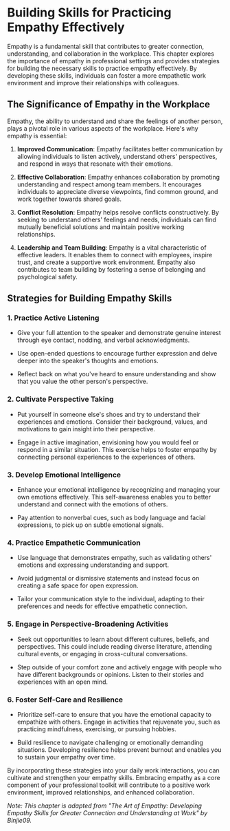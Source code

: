 Building Skills for Practicing Empathy Effectively
===========================================================

Empathy is a fundamental skill that contributes to greater connection, understanding, and collaboration in the workplace. This chapter explores the importance of empathy in professional settings and provides strategies for building the necessary skills to practice empathy effectively. By developing these skills, individuals can foster a more empathetic work environment and improve their relationships with colleagues.

The Significance of Empathy in the Workplace
--------------------------------------------

Empathy, the ability to understand and share the feelings of another person, plays a pivotal role in various aspects of the workplace. Here's why empathy is essential:

1. **Improved Communication**: Empathy facilitates better communication by allowing individuals to listen actively, understand others' perspectives, and respond in ways that resonate with their emotions.

2. **Effective Collaboration**: Empathy enhances collaboration by promoting understanding and respect among team members. It encourages individuals to appreciate diverse viewpoints, find common ground, and work together towards shared goals.

3. **Conflict Resolution**: Empathy helps resolve conflicts constructively. By seeking to understand others' feelings and needs, individuals can find mutually beneficial solutions and maintain positive working relationships.

4. **Leadership and Team Building**: Empathy is a vital characteristic of effective leaders. It enables them to connect with employees, inspire trust, and create a supportive work environment. Empathy also contributes to team building by fostering a sense of belonging and psychological safety.

Strategies for Building Empathy Skills
--------------------------------------

### 1. Practice Active Listening

* Give your full attention to the speaker and demonstrate genuine interest through eye contact, nodding, and verbal acknowledgments.

* Use open-ended questions to encourage further expression and delve deeper into the speaker's thoughts and emotions.

* Reflect back on what you've heard to ensure understanding and show that you value the other person's perspective.

### 2. Cultivate Perspective Taking

* Put yourself in someone else's shoes and try to understand their experiences and emotions. Consider their background, values, and motivations to gain insight into their perspective.

* Engage in active imagination, envisioning how you would feel or respond in a similar situation. This exercise helps to foster empathy by connecting personal experiences to the experiences of others.

### 3. Develop Emotional Intelligence

* Enhance your emotional intelligence by recognizing and managing your own emotions effectively. This self-awareness enables you to better understand and connect with the emotions of others.

* Pay attention to nonverbal cues, such as body language and facial expressions, to pick up on subtle emotional signals.

### 4. Practice Empathetic Communication

* Use language that demonstrates empathy, such as validating others' emotions and expressing understanding and support.

* Avoid judgmental or dismissive statements and instead focus on creating a safe space for open expression.

* Tailor your communication style to the individual, adapting to their preferences and needs for effective empathetic connection.

### 5. Engage in Perspective-Broadening Activities

* Seek out opportunities to learn about different cultures, beliefs, and perspectives. This could include reading diverse literature, attending cultural events, or engaging in cross-cultural conversations.

* Step outside of your comfort zone and actively engage with people who have different backgrounds or opinions. Listen to their stories and experiences with an open mind.

### 6. Foster Self-Care and Resilience

* Prioritize self-care to ensure that you have the emotional capacity to empathize with others. Engage in activities that rejuvenate you, such as practicing mindfulness, exercising, or pursuing hobbies.

* Build resilience to navigate challenging or emotionally demanding situations. Developing resilience helps prevent burnout and enables you to sustain your empathy over time.

By incorporating these strategies into your daily work interactions, you can cultivate and strengthen your empathy skills. Embracing empathy as a core component of your professional toolkit will contribute to a positive work environment, improved relationships, and enhanced collaboration.

*Note: This chapter is adapted from "The Art of Empathy: Developing Empathy Skills for Greater Connection and Understanding at Work" by Binjie09.*
